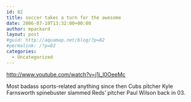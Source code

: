 ```yaml
---
id: 82
title: soccer takes a turn for the awesome
date: 2006-07-10T13:32:00+00:00
author: mpackard
layout: post
#guid: http://aquamap.net/blog/?p=82
#permalink: /?p=82
categories:
  - Uncategorized
---
```

http://www.youtube.com/watch?v=j1i_l0OeeMc

Most badass sports-related anything since then Cubs pitcher Kyle Farnsworth spinebuster slammed Reds&#8217; pitcher Paul Wilson back in 03.
